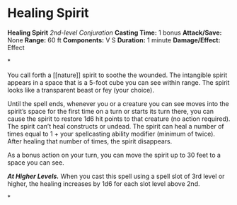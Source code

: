 # Healing Spirit

**Healing Spirit**
_2nd-level Conjuration_
**Casting Time:** 1 bonus
**Attack/Save:** None
**Range:** 60 ft
**Components:** V S
**Duration:** 1 minute
**Damage/Effect:** Effect

*<p>You call forth a [[nature]] spirit to soothe the wounded. The intangible spirit appears in a space that is a 5-foot cube you can see within range. The spirit looks like a transparent beast or fey (your choice).

Until the spell ends, whenever you or a creature you can see moves into the spirit’s space for the first time on a turn or starts its turn there, you can cause the spirit to restore 1d6 hit points to that creature (no action required). The spirit can’t heal constructs or undead. The spirit can heal a number of times equal to 1 + your spellcasting ability modifier (minimum of twice). After healing that number of times, the spirit disappears.

As a bonus action on your turn, you can move the spirit up to 30 feet to a space you can see.

*****At Higher Levels.***** When you cast this spell using a spell slot of 3rd level or higher, the healing increases by 1d6 for each slot level above 2nd.</p>*
